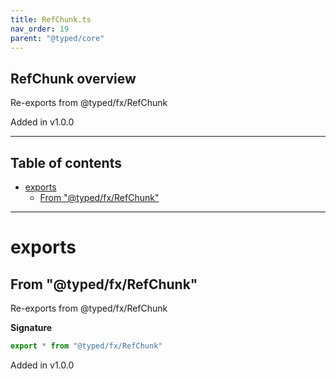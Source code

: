 ```yaml
---
title: RefChunk.ts
nav_order: 19
parent: "@typed/core"
---
```


## RefChunk overview

Re-exports from @typed/fx/RefChunk

Added in v1.0.0

---

<h2 class="text-delta">Table of contents</h2>

- [exports](#exports)
  - [From "@typed/fx/RefChunk"](#from-typedfxrefchunk)

---

# exports

## From "@typed/fx/RefChunk"

Re-exports from @typed/fx/RefChunk

**Signature**

```ts
export * from "@typed/fx/RefChunk"
```

Added in v1.0.0
